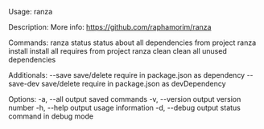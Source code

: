 
Usage: ranza <command>

Description:
More info: https://github.com/raphamorim/ranza

Commands:
 ranza status         status about all dependencies from project
 ranza install        install all requires from project
 ranza clean          clean all unused dependencies

Additionals:
 --save		      save/delete require in package.json as dependency
 --save-dev	      save/delete require in package.json as devDependency

Options:
 -a, --all             output saved commands
 -v, --version         output version number
 -h, --help            output usage information
 -d, --debug           output status command in debug mode
